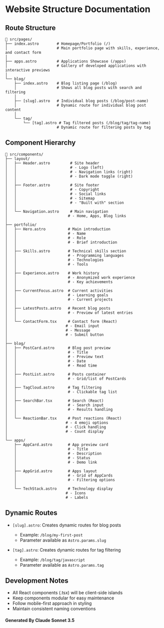 # Website Structure Documentation

## Route Structure
```
📁 src/pages/
├── index.astro        # Homepage/Portfolio (/)
│                      # Main portfolio page with skills, experience, and contact form
│
├── apps.astro         # Applications Showcase (/apps)
│                      # Gallery of developed applications with interactive previews
│
└── blog/
    ├── index.astro    # Blog listing page (/blog)
    │                  # Shows all blog posts with search and filtering
    │
    ├── [slug].astro   # Individual blog posts (/blog/post-name)
    │                  # Dynamic route for individual blog post content
    │
    └── tag/
        └── [tag].astro # Tag filtered posts (/blog/tag/tag-name)
                       # Dynamic route for filtering posts by tag

```

## Component Hierarchy
```
📁 src/components/
├── layout/
│   ├── Header.astro         # Site header
│   │                        # - Logo (left)
│   │                        # - Navigation links (right)
│   │                        # - Dark mode toggle (right)
│   │
│   ├── Footer.astro         # Site footer
│   │                        # - Copyright
│   │                        # - Social links
│   │                        # - Sitemap
│   │                        # - "Built with" section
│   │
│   └── Navigation.astro     # Main navigation
│                           # - Home, Apps, Blog links
│
├── portfolio/
│   ├── Hero.astro          # Main introduction
│   │                       # - Name
│   │                       # - Role
│   │                       # - Brief introduction
│   │
│   ├── Skills.astro        # Technical skills section
│   │                       # - Programming languages
│   │                       # - Technologies
│   │                       # - Tools
│   │
│   ├── Experience.astro    # Work history
│   │                       # - Anonymized work experience
│   │                       # - Key achievements
│   │
│   ├── CurrentFocus.astro  # Current activities
│   │                       # - Learning goals
│   │                       # - Current projects
│   │
│   ├── LatestPosts.astro   # Recent blog posts
│   │                       # - Preview of latest entries
│   │
│   └── ContactForm.tsx     # Contact form (React)
│                          # - Email input
│                          # - Message
│                          # - Submit button
│
├── blog/
│   ├── PostCard.astro      # Blog post preview
│   │                       # - Title
│   │                       # - Preview text
│   │                       # - Date
│   │                       # - Read time
│   │
│   ├── PostList.astro      # Posts container
│   │                       # - Grid/list of PostCards
│   │
│   ├── TagCloud.astro      # Tag filtering
│   │                       # - Clickable tag list
│   │
│   ├── SearchBar.tsx       # Search (React)
│   │                       # - Search input
│   │                       # - Results handling
│   │
│   └── ReactionBar.tsx     # Post reactions (React)
│                          # - 4 emoji options
│                          # - Click handling
│                          # - Count display
│
└── apps/
    ├── AppCard.astro       # App preview card
    │                       # - Title
    │                       # - Description
    │                       # - Status
    │                       # - Demo link
    │
    ├── AppGrid.astro       # Apps layout
    │                       # - Grid of AppCards
    │                       # - Filtering options
    │
    └── TechStack.astro     # Technology display
                           # - Icons
                           # - Labels
```

## Dynamic Routes
- `[slug].astro`: Creates dynamic routes for blog posts
  - Example: `/blog/my-first-post`
  - Parameter available as `Astro.params.slug`

- `[tag].astro`: Creates dynamic routes for tag filtering
  - Example: `/blog/tag/javascript`
  - Parameter available as `Astro.params.tag`

## Development Notes
- All React components (.tsx) will be client-side islands
- Keep components modular for easy maintenance
- Follow mobile-first approach in styling
- Maintain consistent naming conventions

#### Generated By Claude Sonnet 3.5